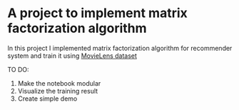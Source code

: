 # A project to implement matrix factorization algorithm

In this project I implemented matrix factorization algorithm for recommender system and train it using [MovieLens dataset](https://grouplens.org/datasets/movielens/)

TO DO:

1. Make the notebook modular
2. Visualize the training result
3. Create simple demo
